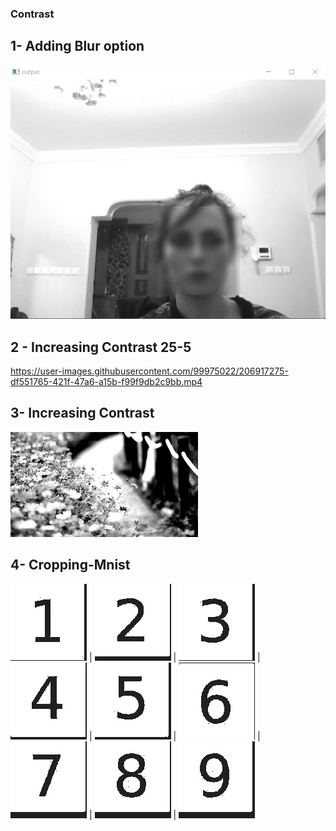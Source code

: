 ### Contrast

## 1- Adding Blur option 
![](output/1.png)

## 2 - Increasing Contrast 25-5

https://user-images.githubusercontent.com/99975022/206917275-df551765-421f-47a6-a15b-f99f9db2c9bb.mp4


## 3- Increasing Contrast
![](output/nature_h_c.jpg)

## 4- Cropping-Mnist
![](output/Mnist/out14.jpg) | ![](output/Mnist/out17.jpg) | ![](output/Mnist/out13.jpg) | ![](output/Mnist/out22.jpg) | ![](output/Mnist/out24.jpg) | ![](output/Mnist/out2.jpg) | ![](output/Mnist/out28.jpg) | ![](output/Mnist/out26.jpg) | ![](output/Mnist/out29.jpg)

